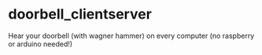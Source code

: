 # doorbell_clientserver
Hear your doorbell (with wagner hammer) on every computer (no raspberry or arduino needed!)
